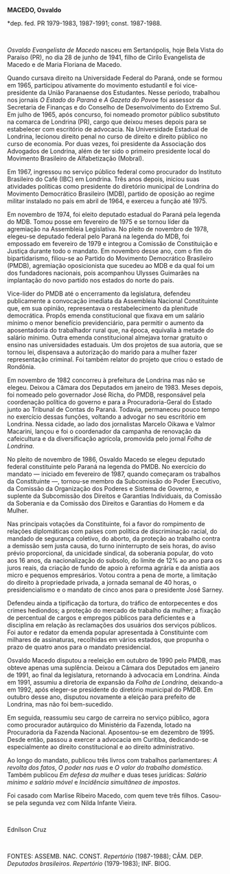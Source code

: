 **MACEDO, Osvaldo**

\*dep. fed. PR 1979-1983, 1987-1991; const. 1987-1988.

 

*Osvaldo Evangelista de Macedo* nasceu em Sertanópolis, hoje Bela Vista
do Paraíso (PR), no dia 28 de junho de 1941, filho de Cirilo Evangelista
de Macedo e de Maria Floriana de Macedo.

Quando cursava direito na Universidade Federal do Paraná, onde se formou
em 1965, participou ativamente do movimento estudantil e foi
vice-presidente da União Paranaense dos Estudantes. Nesse período,
trabalhou nos jornais *O Estado do Paraná* e *A Gazeta do Povo*e foi
assessor da Secretaria de Finanças e do Conselho de Desenvolvimento do
Extremo Sul. Em julho de 1965, após concurso, foi nomeado promotor
público substituto na comarca de Londrina (PR), cargo que deixou meses
depois para se estabelecer com escritório de advocacia. Na Universidade
Estadual de Londrina, lecionou direito penal no curso de direito e
direito público no curso de economia. Por duas vezes, foi presidente da
Associação dos Advogados de Londrina, além de ter sido o primeiro
presidente local do Movimento Brasileiro de Alfabetização (Mobral).

Em 1967, ingressou no serviço público federal como procurador do
Instituto Brasileiro do Café (IBC) em Londrina. Três anos depois,
iniciou suas atividades políticas como presidente do diretório municipal
de Londrina do Movimento Democrático Brasileiro (MDB), partido de
oposição ao regime militar instalado no país em abril de 1964, e exerceu
a função até 1975.

Em novembro de 1974, foi eleito deputado estadual do Paraná pela legenda
do MDB. Tomou posse em fevereiro de 1975 e se tornou líder da agremiação
na Assembleia Legislativa. No pleito de novembro de 1978, elegeu-se
deputado federal pelo Paraná na legenda do MDB, foi empossado em
fevereiro de 1979 e integrou a Comissão de Constituição e Justiça
durante todo o mandato. Em novembro desse ano, com o fim do
bipartidarismo, filiou-se ao Partido do Movimento Democrático Brasileiro
(PMDB), agremiação oposicionista que sucedeu ao MDB e da qual foi um dos
fundadores nacionais, pois acompanhou Ulysses Guimarães na implantação
do novo partido nos estados do norte do país.

Vice-líder do PMDB até o encerramento da legislatura, defendeu
publicamente a convocação imediata da Assembleia Nacional Constituinte
que, em sua opinião, representava o restabelecimento da plenitude
democrática. Propôs emenda constitucional que fixava em um salário
mínimo o menor benefício previdenciário, para permitir o aumento da
aposentadoria do trabalhador rural que, na época, equivalia à metade do
salário mínimo. Outra emenda constitucional almejava tornar gratuito o
ensino nas universidades estaduais. Um dos projetos de sua autoria, que
se tornou lei, dispensava a autorização do marido para a mulher fazer
representação criminal. Foi também relator do projeto que criou o estado
de Rondônia.

Em novembro de 1982 concorreu à prefeitura de Londrina mas não se
elegeu. Deixou a Câmara dos Deputados em janeiro de 1983. Meses depois,
foi nomeado pelo governador José Richa, do PMDB, responsável pela
coordenação política do governo e para a Procuradoria-Geral do Estado
junto ao Tribunal de Contas do Paraná. Todavia, permaneceu pouco tempo
no exercício dessas funções, voltando a advogar no seu escritório em
Londrina. Nessa cidade, ao lado dos jornalistas Marcelo Oikawa e Valmor
Macarini, lançou e foi o coordenador da campanha de renovação da
cafeicultura e da diversificação agrícola, promovida pelo jornal *Folha
de Londrina*.

No pleito de novembro de 1986, Osvaldo Macedo se elegeu deputado federal
constituinte pelo Paraná na legenda do PMDB. No exercício do mandato —
iniciado em fevereiro de 1987, quando começaram os trabalhos da
Constituinte —, tornou-se membro da Subcomissão do Poder Executivo, da
Comissão da Organização dos Poderes e Sistema de Governo, e suplente da
Subcomissão dos Direitos e Garantias Individuais, da Comissão da
Soberania e da Comissão dos Direitos e Garantias do Homem e da Mulher.

Nas principais votações da Constituinte, foi a favor do rompimento de
relações diplomáticas com países com política de discriminação racial,
do mandado de segurança coletivo, do aborto, da proteção ao trabalho
contra a demissão sem justa causa, do turno ininterrupto de seis horas,
do aviso prévio proporcional, da unicidade sindical, da soberania
popular, do voto aos 16 anos, da nacionalização do subsolo, do limite de
12% ao ano para os juros reais, da criação de fundo de apoio à reforma
agrária e da anistia aos micro e pequenos empresários. Votou contra a
pena de morte, a limitação do direito à propriedade privada, a jornada
semanal de 40 horas, o presidencialismo e o mandato de cinco anos para o
presidente José Sarney.

Defendeu ainda a tipificação da tortura, do tráfico de entorpecentes e
dos crimes hediondos; a proteção do mercado de trabalho da mulher; a
fixação de percentual de cargos e empregos públicos para deficientes e a
disciplina em relação às reclamações dos usuários dos serviços públicos.
Foi autor e redator da emenda popular apresentada à Constituinte com
milhares de assinaturas, recolhidas em vários estados, que propunha o
prazo de quatro anos para o mandato presidencial.

Osvaldo Macedo disputou a reeleição em outubro de 1990 pelo PMDB, mas
obteve apenas uma suplência. Deixou a Câmara dos Deputados em janeiro de
1991, ao final da legislatura, retornando à advocacia em Londrina. Ainda
em 1991, assumiu a diretoria de expansão da *Folha de Londrina*,
deixando-a em 1992, após eleger-se presidente do diretório municipal do
PMDB. Em outubro desse ano, disputou novamente a eleição para prefeito
de Londrina, mas não foi bem-sucedido.

Em seguida, reassumiu seu cargo de carreira no serviço público, agora
como procurador autárquico do Ministério da Fazenda, lotado na
Procuradoria da Fazenda Nacional. Aposentou-se em dezembro de 1995.
Desde então, passou a exercer a advocacia em Curitiba, dedicando-se
especialmente ao direito constitucional e ao direito administrativo.

Ao longo do mandato, publicou três livros com trabalhos parlamentares:
*A revolta dos fatos*, *O poder nas ruas* e *O valor do trabalho
doméstico*. Também publicou *Em defesa da mulher* e duas teses
jurídicas: *Salário mínimo e salário móvel* e *Incidência simultânea de
impostos*.

Foi casado com Marlise Ribeiro Macedo, com quem teve três filhos.
Casou-se pela segunda vez com Nilda Infante Vieira.

 

Ednílson Cruz

 

FONTES: ASSEMB. NAC. CONST. *Repertório* (1987-1988); CÂM. DEP.
*Deputados brasileiros*. *Repertório* (1979-1983); INF. BIOG.
